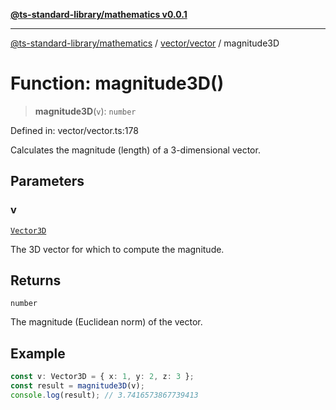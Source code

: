[**@ts-standard-library/mathematics v0.0.1**](../../../README.md)

***

[@ts-standard-library/mathematics](../../../README.md) / [vector/vector](../README.md) / magnitude3D

# Function: magnitude3D()

> **magnitude3D**(`v`): `number`

Defined in: vector/vector.ts:178

Calculates the magnitude (length) of a 3-dimensional vector.

## Parameters

### v

[`Vector3D`](../type-aliases/Vector3D.md)

The 3D vector for which to compute the magnitude.

## Returns

`number`

The magnitude (Euclidean norm) of the vector.

## Example

```ts
const v: Vector3D = { x: 1, y: 2, z: 3 };
const result = magnitude3D(v);
console.log(result); // 3.7416573867739413
```
